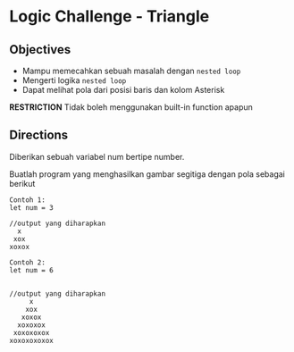 # Logic Challenge - Triangle

## Objectives
- Mampu memecahkan sebuah masalah dengan `nested loop`
- Mengerti logika `nested loop`
- Dapat melihat pola dari posisi baris dan kolom Asterisk

**RESTRICTION**
Tidak boleh menggunakan built-in function apapun

## Directions
Diberikan sebuah variabel num bertipe number.

Buatlah program yang menghasilkan gambar segitiga dengan pola sebagai berikut


```
Contoh 1:
let num = 3

//output yang diharapkan
  x
 xox
xoxox

Contoh 2:
let num = 6


//output yang diharapkan
     x
    xox
   xoxox
  xoxoxox
 xoxoxoxox
xoxoxoxoxox
```